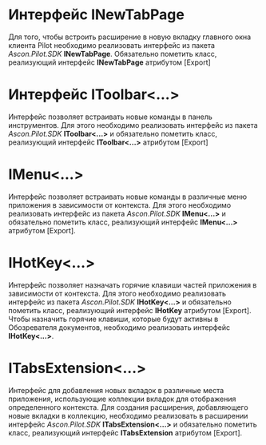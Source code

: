 ﻿# Интерфейс INewTabPage
Для того, чтобы встроить расширение в новую вкладку главного окна клиента Pilot необходимо реализовать интерфейс из пакета _Ascon.Pilot.SDK_ **INewTabPage**. 
Обязательно пометить класс, реализующий интерфейс **INewTabPage** атрибутом [Export]
# Интерфейс IToolbar<...>
Интерфейс позволяет встраивать новые команды в панель инструментов. Для этого необходимо реализовать интерфейс из пакета _Ascon.Pilot.SDK_ **IToolbar<...>**
и обязательно пометить класс, реализующий интерфейс **IToolbar<...>** атрибутом [Export]
# IMenu<...>
Интерфейс позволяет встраивать новые команды в различные меню приложения в зависимости от контекста. Для этого необходимо реализовать интерфейс из пакета _Ascon.Pilot.SDK_ **IMenu<...>** 
и обязательно пометить класс, реализующий интерфейс **IMenu<...>** атрибутом [Export].
# IHotKey<...>
Интерфейс позволяет назначать горячие клавиши частей приложения в зависимости от контекста. Для этого необходимо реализовать интерфейс из пакета _Ascon.Pilot.SDK_ **IHotKey<...>** 
и обязательно пометить класс, реализующий интерфейс **IHotKey** атрибутом [Export]. 
Чтобы назначить горячие клавиши, которые будут активны в Обозревателя документов, необходимо реализовать интерфейc **IHotKey<...>**. 
# ITabsExtension<...>
Интерфейс для добавления новых вкладок в различные места приложения, использующие коллекции вкладок для отображения определенного контекста.
Для создания расширения, добавляющего новые вкладки в коллекцию, необходимо реализовать в расширении интерфейс _Ascon.Pilot.SDK_ **ITabsExtension<...>** 
и обязательно пометить класс, реализующий интерфейс **ITabsExtension** атрибутом [Export].